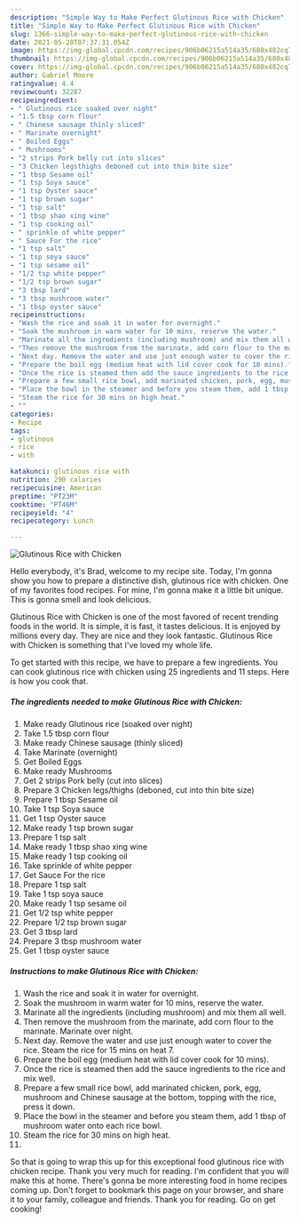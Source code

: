 ```yaml
---
description: "Simple Way to Make Perfect Glutinous Rice with Chicken"
title: "Simple Way to Make Perfect Glutinous Rice with Chicken"
slug: 1366-simple-way-to-make-perfect-glutinous-rice-with-chicken
date: 2021-05-20T07:37:31.054Z
image: https://img-global.cpcdn.com/recipes/906b06215a514a35/680x482cq70/glutinous-rice-with-chicken-recipe-main-photo.jpg
thumbnail: https://img-global.cpcdn.com/recipes/906b06215a514a35/680x482cq70/glutinous-rice-with-chicken-recipe-main-photo.jpg
cover: https://img-global.cpcdn.com/recipes/906b06215a514a35/680x482cq70/glutinous-rice-with-chicken-recipe-main-photo.jpg
author: Gabriel Moore
ratingvalue: 4.4
reviewcount: 32287
recipeingredient:
- " Glutinous rice soaked over night"
- "1.5 tbsp corn flour"
- " Chinese sausage thinly sliced"
- " Marinate overnight"
- " Boiled Eggs"
- " Mushrooms"
- "2 strips Pork belly cut into slices"
- "3 Chicken legsthighs deboned cut into thin bite size"
- "1 tbsp Sesame oil"
- "1 tsp Soya sauce"
- "1 tsp Oyster sauce"
- "1 tsp brown sugar"
- "1 tsp salt"
- "1 tbsp shao xing wine"
- "1 tsp cooking oil"
- " sprinkle of white pepper"
- " Sauce For the rice"
- "1 tsp salt"
- "1 tsp soya sauce"
- "1 tsp sesame oil"
- "1/2 tsp white pepper"
- "1/2 tsp brown sugar"
- "3 tbsp lard"
- "3 tbsp mushroom water"
- "1 tbsp oyster sauce"
recipeinstructions:
- "Wash the rice and soak it in water for overnight."
- "Soak the mushroom in warm water for 10 mins, reserve the water."
- "Marinate all the ingredients (including mushroom) and mix them all well."
- "Then remove the mushroom from the marinate, add corn flour to the marinate. Marinate over night."
- "Next day. Remove the water and use just enough water to cover the rice. Steam the rice for 15 mins on heat 7."
- "Prepare the boil egg (medium heat with lid cover cook for 10 mins)."
- "Once the rice is steamed then add the sauce ingredients to the rice and mix well."
- "Prepare a few small rice bowl, add marinated chicken, pork, egg, mushroom and Chinese sausage at the bottom, topping with the rice, press it down."
- "Place the bowl in the steamer and before you steam them, add 1 tbsp of mushroom water onto each rice bowl."
- "Steam the rice for 30 mins on high heat."
- ""
categories:
- Recipe
tags:
- glutinous
- rice
- with

katakunci: glutinous rice with 
nutrition: 290 calories
recipecuisine: American
preptime: "PT23M"
cooktime: "PT46M"
recipeyield: "4"
recipecategory: Lunch

---
```



![Glutinous Rice with Chicken](https://img-global.cpcdn.com/recipes/906b06215a514a35/680x482cq70/glutinous-rice-with-chicken-recipe-main-photo.jpg)

Hello everybody, it's Brad, welcome to my recipe site. Today, I'm gonna show you how to prepare a distinctive dish, glutinous rice with chicken. One of my favorites food recipes. For mine, I'm gonna make it a little bit unique. This is gonna smell and look delicious.



Glutinous Rice with Chicken is one of the most favored of recent trending foods in the world. It is simple, it is fast, it tastes delicious. It is enjoyed by millions every day. They are nice and they look fantastic. Glutinous Rice with Chicken is something that I've loved my whole life.


To get started with this recipe, we have to prepare a few ingredients. You can cook glutinous rice with chicken using 25 ingredients and 11 steps. Here is how you cook that.

<!--inarticleads1-->

##### The ingredients needed to make Glutinous Rice with Chicken:

1. Make ready  Glutinous rice (soaked over night)
1. Take 1.5 tbsp corn flour
1. Make ready  Chinese sausage (thinly sliced)
1. Take  Marinate (overnight)
1. Get  Boiled Eggs
1. Make ready  Mushrooms
1. Get 2 strips Pork belly (cut into slices)
1. Prepare 3 Chicken legs/thighs (deboned, cut into thin bite size)
1. Prepare 1 tbsp Sesame oil
1. Take 1 tsp Soya sauce
1. Get 1 tsp Oyster sauce
1. Make ready 1 tsp brown sugar
1. Prepare 1 tsp salt
1. Make ready 1 tbsp shao xing wine
1. Make ready 1 tsp cooking oil
1. Take  sprinkle of white pepper
1. Get  Sauce For the rice
1. Prepare 1 tsp salt
1. Take 1 tsp soya sauce
1. Make ready 1 tsp sesame oil
1. Get 1/2 tsp white pepper
1. Prepare 1/2 tsp brown sugar
1. Get 3 tbsp lard
1. Prepare 3 tbsp mushroom water
1. Get 1 tbsp oyster sauce




<!--inarticleads2-->

##### Instructions to make Glutinous Rice with Chicken:

1. Wash the rice and soak it in water for overnight.
1. Soak the mushroom in warm water for 10 mins, reserve the water.
1. Marinate all the ingredients (including mushroom) and mix them all well.
1. Then remove the mushroom from the marinate, add corn flour to the marinate. Marinate over night.
1. Next day. Remove the water and use just enough water to cover the rice. Steam the rice for 15 mins on heat 7.
1. Prepare the boil egg (medium heat with lid cover cook for 10 mins).
1. Once the rice is steamed then add the sauce ingredients to the rice and mix well.
1. Prepare a few small rice bowl, add marinated chicken, pork, egg, mushroom and Chinese sausage at the bottom, topping with the rice, press it down.
1. Place the bowl in the steamer and before you steam them, add 1 tbsp of mushroom water onto each rice bowl.
1. Steam the rice for 30 mins on high heat.
1. 




So that is going to wrap this up for this exceptional food glutinous rice with chicken recipe. Thank you very much for reading. I'm confident that you will make this at home. There's gonna be more interesting food in home recipes coming up. Don't forget to bookmark this page on your browser, and share it to your family, colleague and friends. Thank you for reading. Go on get cooking!
